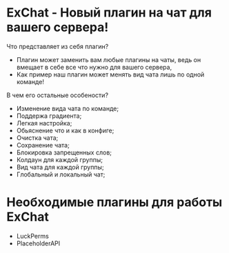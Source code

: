 # ExChat - Новый плагин на чат для вашего сервера!

Что представляет из себя плагин?
- Плагин может заменить вам любые плагины на чаты, ведь он вмещает в себе все что нужно для вашего сервера,
- Как пример наш плагин может менять вид чата лишь по одной команде!

В чем его остальные особености?
- Изменение вида чата по команде;
- Поддержа градиента;
- Легкая настройка;
- Обьяснение что и как в конфиге;
- Очистка чата;
- Сохранение чата;
- Блокировка запрещенных слов;
- Колдаун для каждой группы;
- Вид чата для каждой группы;
- Глобальный и локальный чат;

# Необходимые плагины для работы ExChat
- LuckPerms 
- PlaceholderAPI
